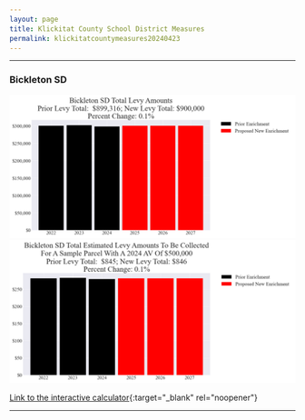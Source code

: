 ```yaml
---
layout: page
title: Klickitat County School District Measures
permalink: klickitatcountymeasures20240423
---
```


___

### Bickleton SD

![Bickleton SD enrichment levy totals chart](pagesManual/LeviesReport/20240423/BickletonEnrichment.png "Bickleton SD enrichment levy totals chart")
![Bickleton SD enrichment levy example parcel chart](pagesManual/LeviesReport/20240423/BickletonEnrichmentParcel.png "Bickleton SD enrichment  example parcel chart")

[Link to the interactive calculator](calculator_bickleton_enrichment_20240423_enhanced){:target="_blank" rel="noopener"}

___

